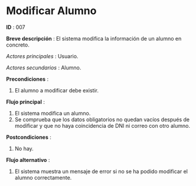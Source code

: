 # Modificar Alumno

**ID** : 007

**Breve descripción** : El sistema modifica la información de un alumno en concreto.

*Actores principales* : Usuario.

*Actores secundarios* : Alumno.

**Precondiciones** :
1. El alumno a modificar debe existir.

**Flujo principal** :
1. El sistema modifica un alumno.
2. Se comprueba que los datos obligatorios no quedan vacíos después de modificar y que no haya coincidencia de DNI ni correo con otro alumno.

**Postcondiciones** :
1. No hay.

**Flujo alternativo** :
1. El sistema muestra un mensaje de error si no se ha podido modificar el alumno correctamente.
